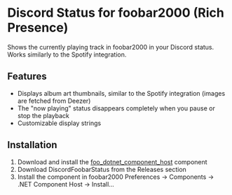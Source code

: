# Discord Status for foobar2000 (Rich Presence)

Shows the currently playing track in foobar2000 in your Discord status. Works similarly to the Spotify integration.

## Features
- Displays album art thumbnails, similar to the Spotify integration (images are fetched from Deezer)
- The "now playing" status disappears completely when you pause or stop the playback
- Customizable display strings

## Installation
1. Download and install the [foo_dotnet_component_host](https://github.com/TheQwertiest/foo_dotnet_component_host) component
2. Download DiscordFoobarStatus from the Releases section
3. Install the component in foobar2000 Preferences -> Components -> .NET Component Host -> Install...